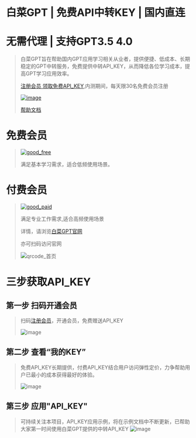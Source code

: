 # 白菜GPT | 免费API中转KEY | 国内直连 
# 无需代理 | 支持GPT3.5 4.0
> 白菜GPT旨在帮助国内GPT应用学习相关从业者，提供便捷、低成本、长期稳定的GPT中转服务，免费提供中转API_KEY，从而降低各位学习成本，提高GPT学习应用效率。
> 
> [注册会员 领取免费API_KEY](https://shop.baicaigpt.com/#/account),内测期间，每天限30名免费会员注册
> 
> [![image](https://github.com/baicaigpt/FreeGPT_FreeApiKey/assets/160614217/2053d0fb-9d6a-499c-af38-7cf898444ca0)](https://shop.baicaigpt.com/)
> 
> [帮助文档](https://doc.baicaigpt.com/)
> 
# 免费会员
> [![good_free](https://github.com/baicaigpt/FreeGPT_FreeApiKey/assets/160614217/941e7e77-696c-4467-850f-8030b6943715)](https://shop.baicaigpt.com/#/account)
> 
> 满足基本学习需求，适合低频使用场景。
# 付费会员
> [![good_paid](https://github.com/baicaigpt/FreeGPT_FreeApiKey/assets/160614217/d4a857a0-bb93-44df-9ff2-28385ab70eab)](https://shop.baicaigpt.com/#/account)
>
> 满足专业工作需求,适合高频使用场景
>
> 详情，请浏览[白菜GPT官网](https://shop.baicaigpt.com/)
>
> 亦可扫码访问官网
>
> ![qrcode_首页](https://github.com/baicaigpt/FreeGPT_FreeApiKey/assets/160614217/ec4315cb-c2d4-4228-956f-f18ae8b02429)

# 三步获取API_KEY
## 第一步 扫码开通会员
> 扫码[注册会员](https://shop.baicaigpt.com/#/account)，开通会员，免费赠送API_KEY
> 
> ![image](https://github.com/baicaigpt/FreeGPT_FreeApiKey/assets/160614217/95c4ef9e-d5e9-4579-ae30-219e9f9cbad6)

## 第二步 查看“我的KEY”
> 免费API_KEY长期提供，付费API_KEY结合用户访问弹性定价，力争帮助用户已最小的成本获得最好的体验。
> 
> ![image](https://github.com/baicaigpt/FreeGPT_FreeApiKey/assets/160614217/e09526d9-35bd-40ba-86a7-074d7bbabd11)

## 第三步 应用"API_KEY"
> 可持续关注本项目，API_KEY应用示例，将在示例文档中不断更新，已帮助大家第一时间使用白菜GPT提供的中转API_KEY
> ![image](https://github.com/baicaigpt/FreeGPT_FreeApiKey/assets/160614217/4d2ebbdb-75f1-4eb2-a76a-789c5774a56e)
